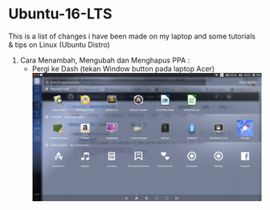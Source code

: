 # Ubuntu-16-LTS
This is a list of changes i have been made on my laptop and some tutorials & tips on Linux (Ubuntu Distro)
<ol>
   <li> Cara Menambah, Mengubah dan Menghapus PPA :
      <ul>
         <li>Pergi ke Dash (tekan Window button pada laptop Acer) </li>
         <img src="/gambar1.png" alt="gambar 1"/>
      </ul>
   </li>
</ol>
